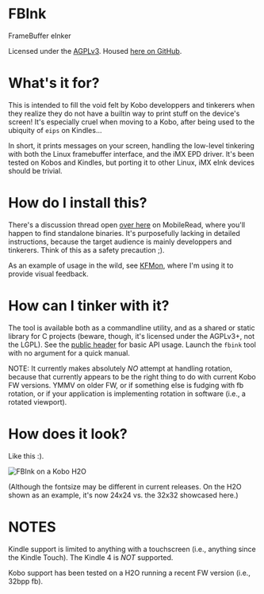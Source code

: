 # FBInk
FrameBuffer eInker

Licensed under the [AGPLv3](/LICENSE).
Housed [here on GitHub](https://github.com/NiLuJe/FBInk).

# What's it for?

This is intended to fill the void felt by Kobo developpers and tinkerers when they realize they do not have a builtin way to print stuff on the device's screen!
It's especially cruel when moving to a Kobo, after being used to the ubiquity of `eips` on Kindles...

In short, it prints messages on your screen, handling the low-level tinkering with both the Linux framebuffer interface, and the iMX EPD driver.
It's been tested on Kobos and Kindles, but porting it to other Linux, iMX eInk devices should be trivial.

# How do I install this?

There's a discussion thread open [over here](https://www.mobileread.com/forums/showthread.php?t=299110) on MobileRead, where you'll happen to find standalone binaries.
It's purposefully lacking in detailed instructions, because the target audience is mainly developpers and tinkerers. Think of this as a safety precaution ;).

As an example of usage in the wild, see [KFMon](https://github.com/NiLuJe/kfmon), where I'm using it to provide visual feedback.

# How can I tinker with it?

The tool is available both as a commandline utility, and as a shared or static library for C projects (beware, though, it's licensed under the AGPLv3+, not the LGPL).
See the [public header](fbink.h) for basic API usage.
Launch the `fbink` tool with no argument for a quick manual.

NOTE: It currently makes absolutely *NO* attempt at handling rotation, because that currently appears to be the right thing to do with current Kobo FW versions.
YMMV on older FW, or if something else is fudging with fb rotation, or if your application is implementing rotation in software (i.e., a rotated viewport).

# How does it look?

Like this :).

![FBInk on a Kobo H2O](https://raw.githubusercontent.com/NiLuJe/FBInk/master/fbink_readme.png)

(Although the fontsize may be different in current releases. On the H2O shown as an example, it's now 24x24 vs. the 32x32 showcased here.)

# NOTES

Kindle support is limited to anything with a touchscreen (i.e., anything since the Kindle Touch). The Kindle 4 is *NOT* supported.

Kobo support has been tested on a H2O running a recent FW version (i.e., 32bpp fb).
